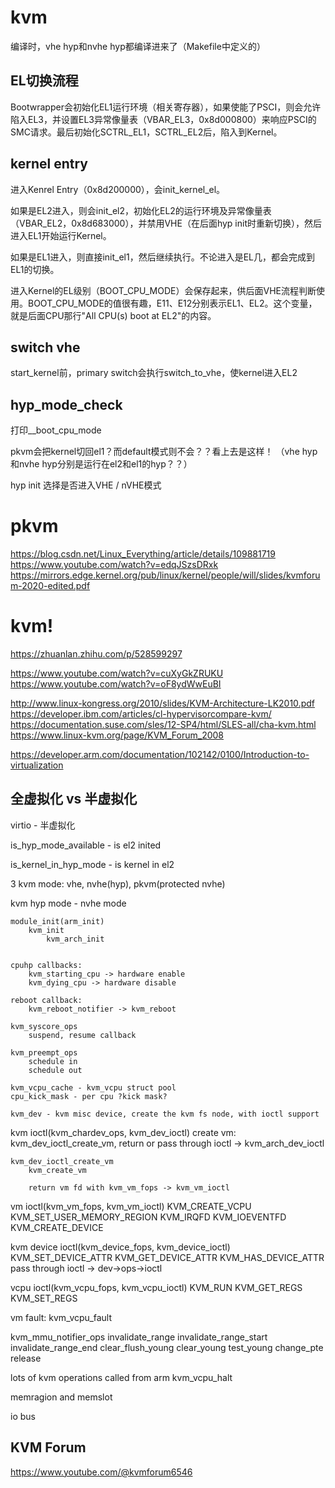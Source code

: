 
# kvm


编译时，vhe hyp和nvhe hyp都编译进来了（Makefile中定义的）

EL切换流程
-------------------
Bootwrapper会初始化EL1运行环境（相关寄存器），如果使能了PSCI，则会允许陷入EL3，并设置EL3异常像量表（VBAR_EL3，0x8d000800）来响应PSCI的SMC请求。最后初始化SCTRL_EL1，SCTRL_EL2后，陷入到Kernel。

kernel entry
-------------------
进入Kenrel Entry（0x8d200000），会init_kernel_el。

如果是EL2进入，则会init_el2，初始化EL2的运行环境及异常像量表（VBAR_EL2，0x8d683000），并禁用VHE（在后面hyp init时重新切换），然后进入EL1开始运行Kernel。

如果是EL1进入，则直接init_el1，然后继续执行。不论进入是EL几，都会完成到EL1的切换。

进入Kernel的EL级别（BOOT_CPU_MODE）会保存起来，供后面VHE流程判断使用。BOOT_CPU_MODE的值很有趣，E11、E12分别表示EL1、EL2。这个变量，就是后面CPU那行"All CPU(s) boot at EL2"的内容。

switch vhe
----------------------
start_kernel前，primary switch会执行switch_to_vhe，使kernel进入EL2

hyp_mode_check
----------------------
打印__boot_cpu_mode

pkvm会把kernel切回el1？而default模式则不会？？看上去是这样！
（vhe hyp和nvhe hyp分别是运行在el2和el1的hyp？？）

hyp init
选择是否进入VHE / nVHE模式







pkvm
===============

https://blog.csdn.net/Linux_Everything/article/details/109881719
https://www.youtube.com/watch?v=edqJSzsDRxk
https://mirrors.edge.kernel.org/pub/linux/kernel/people/will/slides/kvmforum-2020-edited.pdf


kvm!
================
https://zhuanlan.zhihu.com/p/528599297

https://www.youtube.com/watch?v=cuXyGkZRUKU
https://www.youtube.com/watch?v=oF8ydWwEuBI

http://www.linux-kongress.org/2010/slides/KVM-Architecture-LK2010.pdf
https://developer.ibm.com/articles/cl-hypervisorcompare-kvm/
https://documentation.suse.com/sles/12-SP4/html/SLES-all/cha-kvm.html
https://www.linux-kvm.org/page/KVM_Forum_2008

https://developer.arm.com/documentation/102142/0100/Introduction-to-virtualization


全虚拟化 vs 半虚拟化
-----------
virtio - 半虚拟化



is_hyp_mode_available - is el2 inited

is_kernel_in_hyp_mode - is kernel in el2

3 kvm mode: vhe, nvhe(hyp), pkvm(protected nvhe)

kvm hyp mode - nvhe mode



```
module_init(arm_init)
	kvm_init
		kvm_arch_init


cpuhp callbacks:
	kvm_starting_cpu -> hardware enable
	kvm_dying_cpu -> hardware disable

reboot callback:
	kvm_reboot_notifier -> kvm_reboot

kvm_syscore_ops
	suspend, resume callback

kvm_preempt_ops
	schedule in
	schedule out

kvm_vcpu_cache - kvm_vcpu struct pool
cpu_kick_mask - per cpu ?kick mask?

kvm_dev - kvm misc device, create the kvm fs node, with ioctl support
```

kvm ioctl(kvm_chardev_ops, kvm_dev_ioctl)
	create vm: kvm_dev_ioctl_create_vm, return <vm fd>
	or pass through ioctl -> kvm_arch_dev_ioctl

```
kvm_dev_ioctl_create_vm
	kvm_create_vm

	return vm fd with kvm_vm_fops -> kvm_vm_ioctl
```

vm ioctl(kvm_vm_fops, kvm_vm_ioctl)
	KVM_CREATE_VCPU
	KVM_SET_USER_MEMORY_REGION
	KVM_IRQFD
	KVM_IOEVENTFD
	KVM_CREATE_DEVICE


kvm device ioctl(kvm_device_fops, kvm_device_ioctl)
	KVM_SET_DEVICE_ATTR
	KVM_GET_DEVICE_ATTR
	KVM_HAS_DEVICE_ATTR
	pass through ioctl -> dev->ops->ioctl


vcpu ioctl(kvm_vcpu_fops, kvm_vcpu_ioctl)
	KVM_RUN
	KVM_GET_REGS
	KVM_SET_REGS


vm fault: kvm_vcpu_fault

kvm_mmu_notifier_ops
	invalidate_range
	invalidate_range_start
	invalidate_range_end
	clear_flush_young
	clear_young
	test_young
	change_pte
	release

lots of kvm operations called from arm
	kvm_vcpu_halt

memragion and memslot

io bus


KVM Forum
---------------------
https://www.youtube.com/@kvmforum6546